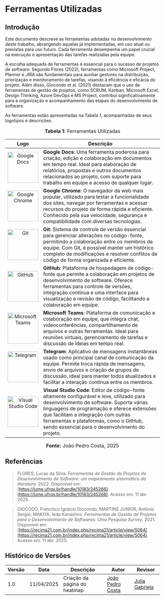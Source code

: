 # Ferramentas Utilizadas

## Introdução

Este documento descreve as ferramentas adotadas no desenvolvimento deste trabalho, abrangendo aquelas já implementadas, em uso atual ou previstas para uso futuro. Cada ferramenta desempenha um papel crucial na execução e apresentação das tarefas realizadas pela equipe.

A escolha adequada de ferramentas é essencial para o sucesso de projetos de software. Segundo Flores (2022), ferramentas como Microsoft Project, Planner e JIRA são fundamentais para auxiliar gestores na distribuição, priorização e monitoramento de tarefas, visando à eficiência e eficácia do projeto. Além disso, Giocondo et al. (2021) destacam que o uso de ferramentas de gestão de projetos, como SCRUM, Kanban, Microsoft Excel, Design Thinking, Azure DevOps e MS Project, contribui significativamente para a organização e acompanhamento das etapas do desenvolvimento de software.

As ferramentas estão apresentadas na Tabela 1, acompanhadas de seus logotipos e descrições.


<div align="center">
  <font size="3">
    <p style="text-align: center"><b>Tabela 1:</b> Ferramentas Utilizadas</p>
  </font>
</div>
<div align="center">
<table>
  <thead>
    <tr>
      <th style="text-align: center;">Logo</th>
      <th style="text-align: center;">Descrição</th>
    </tr>
  </thead>
  <tbody>
    <tr>
      <td style="text-align: center;">
        <img src="../../assets/docs.jpg" width="100" height="100" alt="Google Docs">
      </td>
      <td><strong>Google Docs</strong>: Uma ferramenta poderosa para criação, edição e colaboração em documentos em tempo real. Ideal para elaboração de relatórios, propostas e outros documentos relacionados ao projeto, com suporte para trabalho em equipe e acesso de qualquer lugar.</td>
    </tr>
    <tr>
      <td style="text-align: center;">
        <img src="../../assets/chrome.jpg" width="100" height="100" alt="Google Chrome">
      </td>
      <td><strong>Google Chrome</strong>: O navegador da web mais popular, utilizado para testar a funcionalidade dos sites, navegar por ferramentas e acessar recursos do projeto de forma rápida e eficiente. Conhecido pela sua velocidade, segurança e compatibilidade com diversas tecnologias.</td>
    </tr>
    <tr>
      <td style="text-align: center;">
        <img src="../../assets/git.jpg" width="100" height="100" alt="Git">
      </td>
      <td><strong>Git</strong>: Sistema de controle de versão essencial para gerenciar alterações no código-fonte, permitindo a colaboração entre os membros da equipe. Com Git, é possível manter um histórico completo de modificações e resolver conflitos de código de forma organizada e eficiente.</td>
    </tr>
    <tr>
      <td style="text-align: center;">
        <img src="../../assets/github.jpg" width="100" height="100" alt="GitHub">
      </td>
      <td><strong>GitHub</strong>: Plataforma de hospedagem de código-fonte que permite a colaboração em projetos de desenvolvimento de software. Oferece ferramentas para controle de versões, integração contínua e uma interface para visualização e revisão de código, facilitando a colaboração em equipe.</td>
    </tr>
    <tr>
      <td style="text-align: center;">
        <img src="../../assets/microsoft-teams.jpg" width="100" height="100" alt="Microsoft Teams">
      </td>
      <td><strong>Microsoft Teams</strong>: Plataforma de comunicação e colaboração em equipe, que integra chat, videoconferências, compartilhamento de arquivos e outras ferramentas. Ideal para reuniões virtuais, gerenciamento de tarefas e discussão de ideias em tempo real.</td>
    </tr>
    <tr>
      <td style="text-align: center;">
        <img src="../../assets/telegram.jpg" width="100" height="100" alt="Telegram">
      </td>
      <td><strong>Telegram</strong>: Aplicativo de mensagens instantâneas usado como principal canal de comunicação da equipe. Permite troca rápida de mensagens, envio de arquivos e criação de grupos de discussão, ideal para manter todos atualizados e facilitar a interação contínua entre os membros.</td>
    </tr>
    <tr>
      <td style="text-align: center;">
        <img src="../../assets/visual-studio-code.jpg" width="100" height="100" alt="Visual Studio Code">
      </td>
      <td><strong>Visual Studio Code</strong>: Editor de código-fonte altamente configurável e leve, utilizado para desenvolvimento de software. Suporta várias linguagens de programação e oferece extensões que facilitam a integração com outras ferramentas e plataformas, como o GitHub, sendo essencial para o desenvolvimento do projeto.</td>
    </tr>
  </tbody>
</table>

<font size="3">
  <p style="text-align: center"><b>Fonte:</b> João Pedro Costa, 2025</p>
</font>

</div>

## Referências

> FLORES, Lucas da Silva. *Ferramentas de Gestão de Projetos de Desenvolvimento de Software: um mapeamento sistemático da literatura*. 2022. Disponível em: [https://lume.ufrgs.br/handle/10183/245266](https://lume.ufrgs.br/handle/10183/245266). Acesso em: 11 abr. 2025.

> GIOCODO, Francisco Ignácio Giocondo; MARTINS JUNIOR, Antônio Sergio; MAKIYA, Ieda Kanashiro. *Ferramentas de Gestão de Projetos para o Desenvolvimento de Softwares: Uma Pesquisa Survey*. 2021. Disponível em: [https://recima21.com.br/index.php/recima21/article/view/5064](https://recima21.com.br/index.php/recima21/article/view/5064). Acesso em: 11 abr. 2025.

## Histórico de Versões

| Versão | Data       | Descrição                    | Autor                                                                 | Revisor                                                              |
|--------|------------|------------------------------|-----------------------------------------------------------------------|----------------------------------------------------------------------|
| 1.0    | 11/04/2025 | Criação da página do heatmap | [João Pedro Costa](https://github.com/johnaopedro)                   | [Julia Gabriela](https://github.com/JuliaGabP)                      |

